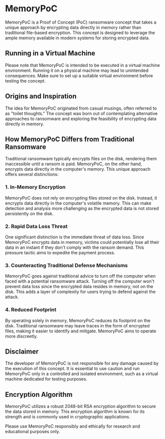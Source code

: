 # MemoryPoC

MemoryPoC is a Proof of Concept (PoC) ransomware concept that takes a unique approach by encrypting data directly in memory rather than traditional file-based encryption. This concept is designed to leverage the ample memory available in modern systems for storing encrypted data.

## Running in a Virtual Machine

Please note that MemoryPoC is intended to be executed in a virtual machine environment. Running it on a physical machine may lead to unintended consequences. Make sure to set up a suitable virtual environment before testing the concept.

## Origins and Inspiration

The idea for MemoryPoC originated from casual musings, often referred to as "toilet thoughts." The concept was born out of contemplating alternative approaches to ransomware and exploring the feasibility of encrypting data directly in memory.

## How MemoryPoC Differs from Traditional Ransomware

Traditional ransomware typically encrypts files on the disk, rendering them inaccessible until a ransom is paid. MemoryPoC, on the other hand, encrypts data directly in the computer's memory. This unique approach offers several distinctions:

### 1. In-Memory Encryption

MemoryPoC does not rely on encrypting files stored on the disk. Instead, it encrypts data directly in the computer's volatile memory. This can make detection and analysis more challenging as the encrypted data is not stored persistently on the disk.

### 2. Rapid Data Loss Threat

One significant distinction is the immediate threat of data loss. Since MemoryPoC encrypts data in memory, victims could potentially lose all their data in an instant if they don't comply with the ransom demand. This pressure tactic aims to expedite the payment process.

### 3. Counteracting Traditional Defense Mechanisms

MemoryPoC goes against traditional advice to turn off the computer when faced with a potential ransomware attack. Turning off the computer won't prevent data loss since the encrypted data resides in memory, not on the disk. This adds a layer of complexity for users trying to defend against the attack.

### 4. Reduced Footprint

By operating solely in memory, MemoryPoC reduces its footprint on the disk. Traditional ransomware may leave traces in the form of encrypted files, making it easier to identify and mitigate. MemoryPoC aims to operate more discreetly.

## Disclaimer

The developer of MemoryPoC is not responsible for any damage caused by the execution of this concept. It is essential to use caution and run MemoryPoC only in a controlled and isolated environment, such as a virtual machine dedicated for testing purposes.

## Encryption Algorithm

MemoryPoC utilizes a robust 2048-bit RSA encryption algorithm to secure the data stored in memory. This encryption algorithm is known for its strength and is commonly used in cryptographic applications.

Please use MemoryPoC responsibly and ethically for research and educational purposes only.
